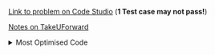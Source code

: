[Link to problem on Code Studio](https://www.codingninjas.com/codestudio/problems/3952532) (**1 Test case may not pass!**)

[Notes on TakeUForward](https://takeuforward.org/data-structure/count-subsets-with-sum-k-dp-17/)

<details><summary>Most Optimised Code</summary>

![](https://github.com/archishmanghos/code-images/blob/master/DP-Striver/Lec-17.png)

</details>